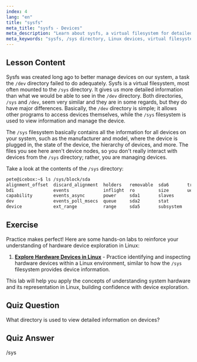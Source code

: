 ```yaml
---
index: 4
lang: "en"
title: "sysfs"
meta_title: "sysfs - Devices"
meta_description: "Learn about sysfs, a virtual filesystem for detailed Linux device information and management. Understand /sys vs /dev. Start your Linux journey!"
meta_keywords: "sysfs, /sys directory, Linux devices, virtual filesystem, Linux tutorial, beginner guide"
---
```


## Lesson Content

Sysfs was created long ago to better manage devices on our system, a task the `/dev` directory failed to do adequately. Sysfs is a virtual filesystem, most often mounted to the `/sys` directory. It gives us more detailed information than what we would be able to see in the `/dev` directory. Both directories, `/sys` and `/dev`, seem very similar and they are in some regards, but they do have major differences. Basically, the `/dev` directory is simple; it allows other programs to access devices themselves, while the `/sys` filesystem is used to view information and manage the device.

The `/sys` filesystem basically contains all the information for all devices on your system, such as the manufacturer and model, where the device is plugged in, the state of the device, the hierarchy of devices, and more. The files you see here aren't device nodes, so you don't really interact with devices from the `/sys` directory; rather, you are managing devices.

Take a look at the contents of the `/sys` directory:

```bash
pete@icebox:~$ ls /sys/block/sda
alignment_offset  discard_alignment  holders   removable  sda6       trace
bdi               events             inflight  ro         size       uevent
capability        events_async       power     sda1       slaves
dev               events_poll_msecs  queue     sda2       stat
device            ext_range          range     sda5       subsystem
```

## Exercise

Practice makes perfect! Here are some hands-on labs to reinforce your understanding of hardware device exploration in Linux:

1. **[Explore Hardware Devices in Linux](https://labex.io/labs/comptia-explore-hardware-devices-in-linux-590861)** - Practice identifying and inspecting hardware devices within a Linux environment, similar to how the `/sys` filesystem provides device information.

This lab will help you apply the concepts of understanding system hardware and its representation in Linux, building confidence with device exploration.

## Quiz Question

What directory is used to view detailed information on devices?

## Quiz Answer

/sys
